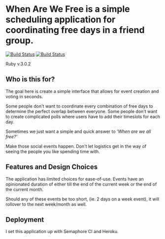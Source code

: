 # When Are We Free is a simple scheduling application for coordinating free days in a friend group.

[![Build Status](https://helpotters.semaphoreci.com/badges/when_are_we_free/branches/main.svg?style=shields&key=9668608a-3e71-4cf9-bf3c-020206a0310a)](https://helpotters.semaphoreci.com/projects/when_are_we_free)
[![Build Status](https://helpotters.semaphoreci.com/badges/when_are_we_free/branches/development.svg?style=shields&key=9668608a-3e71-4cf9-bf3c-020206a0310a)](https://helpotters.semaphoreci.com/projects/when_are_we_free)

Ruby v.3.0.2

## Who is this for?
The goal here is create a simple interface that allows for event creation and voting in seconds.

Some people don't want to coordinate every combination of free days to determine the perfect overlap between everyone. 
Some people don't want to create complicated polls where users have to add their timeslots for each day. 

Sometimes we just want a simple and quick answer to *'When are we all free?'*

Make those social events happen. Don't let logistics get in the way of seeing the people you like spending time with.

## Features and Design Choices

The application has limited choices for ease-of-use. Events have an opinionated duration of either till the end of the current week or the end of the current month. 

Should any of these events be too short, (ie. 2 days on a week event), it will rollover to the next week/month as well.
 
 
 ## Deployment
 
 I set this application up with Semaphore CI and Heroku.




